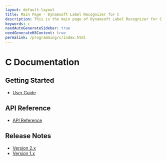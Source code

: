 ```yaml
---
layout: default-layout
title: Main Page - Dynamsoft Label Recognizer for C
description: This is the main page of Dynamsoft Label Recognizer for C Language.
keywords: c
needAutoGenerateSidebar: true
needGenerateH3Content: true
permalink: /programming/c/index.html
---
```


# C Documentation

## Getting Started

- [User Guide](user-guide.md)

## API Reference

- [API Reference](api-reference/index.md)

## Release Notes

- [Version 2.x]({{site.dlr_c_cplusplus_release_notes}}c-cpp-2.html)
- [Version 1.x]({{site.dlr_c_cplusplus_release_notes}}c-cpp-1.html)